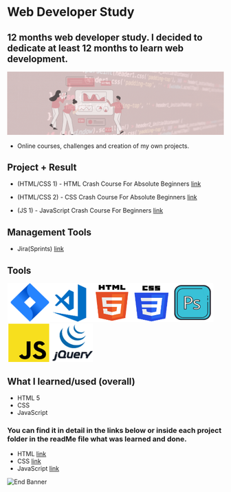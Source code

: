# Web Developer Study
## 12 months web developer study. I decided to dedicate at least 12 months to learn web development.

![Begin Banner](Documentation/top-1200x350.gif)

* Online courses, challenges and creation of my own projects.

## Project + Result
* (HTML/CSS 1) - HTML Crash Course For Absolute Beginners [link](https://github.com/pittyh6/12Mths-WebDevelopmentStudy-2022-2023/tree/master/WDS-18_HTML-CSS_1_HTML_Crash_Course_For_Absolute_Beginners)

* (HTML/CSS 2) - CSS Crash Course For Absolute Beginners [link](https://github.com/pittyh6/12Mths-WebDevelopmentStudy-2022-2023/tree/master/WDS-24_HTML-CSS-2_CSS_Crash_Course_For_Absolute_Beginners)

* (JS 1) - JavaScript Crash Course For Beginners [link](https://github.com/pittyh6/12Mths-WebDevelopmentStudy-2022-2023/tree/master/WDS-20_JS-1_JavaScript_Crash_Course_For_Beginners)

## Management Tools
* Jira(Sprints) [link](https://github.com/pittyh6/12Mths-WebDevelopmentStudy-2022-2023/tree/master/Sprint)

## Tools
<img src= Documentation/jira.png  height="90" width="100" ><img src= Documentation/vscode.png  height="90" width="100"><img src= Documentation/html.png  height="90" width="90"><img src= Documentation/css.png  height="90" width="90"><img src= Documentation/photoshop.png  height="90" width="100"><img src= Documentation/js.png  height="90" width="100"><img src= Documentation/jquery.png  height="90" width="100">

## What I learned/used (overall)
* HTML 5
* CSS
* JavaScript

### You can find it in detail in the links below or inside each project folder in the readMe file what was learned and done.
* HTML [link](https://github.com/pittyh6/12Mths-WebDevelopmentStudy-2022-2023/blob/master/learnedHTML.md)
* CSS [link](https://github.com/pittyh6/12Mths-WebDevelopmentStudy-2022-2023/blob/master/learnedCSS.md)
* JavaScript [link](https://github.com/pittyh6/12Mths-WebDevelopmentStudy-2022-2023/blob/master/javascript.md)




![End Banner](Documentation/botton-1200x350.gif)